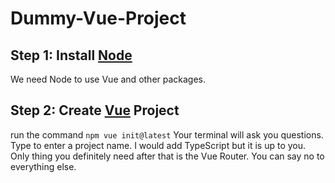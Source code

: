 # Dummy-Vue-Project
## Step 1: Install [Node](https://nodejs.org/en/)
We need Node to use Vue and other packages.

## Step 2: Create [Vue](https://vuejs.org/guide/quick-start.html) Project
run the command 
`npm vue init@latest`
Your terminal will ask you questions.  Type to enter a project name.  I would add TypeScript but it is up to you.  Only thing you definitely need after that is the Vue Router.  You can say no to everything else.